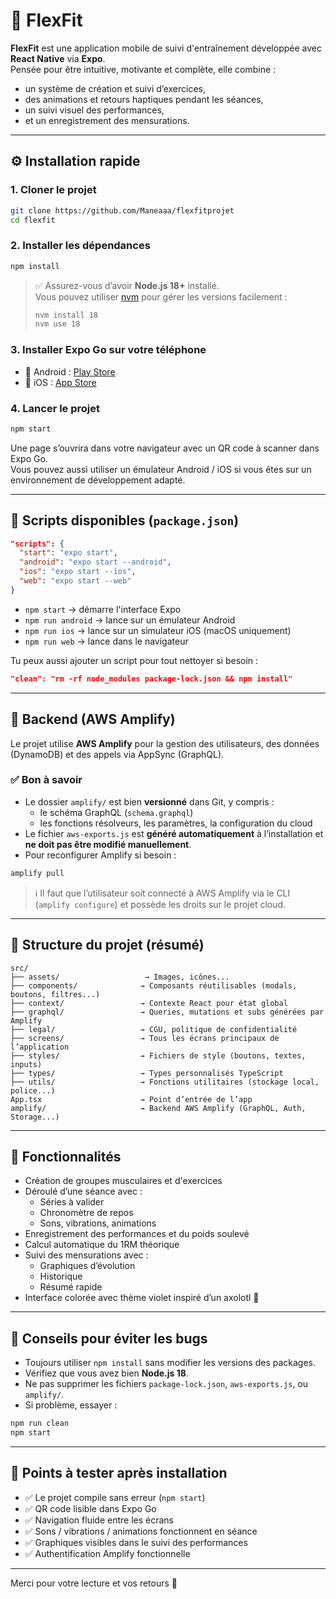 
# 💪 FlexFit

**FlexFit** est une application mobile de suivi d'entraînement développée avec **React Native** via **Expo**.  
Pensée pour être intuitive, motivante et complète, elle combine :
- un système de création et suivi d’exercices,
- des animations et retours haptiques pendant les séances,
- un suivi visuel des performances,
- et un enregistrement des mensurations.

---

## ⚙️ Installation rapide

### 1. Cloner le projet

```bash
git clone https://github.com/Maneaaa/flexfitprojet
cd flexfit
```

### 2. Installer les dépendances

```bash
npm install
```

> ✅ Assurez-vous d’avoir **Node.js 18+** installé.  
> Vous pouvez utiliser [nvm](https://github.com/nvm-sh/nvm) pour gérer les versions facilement :
>
> ```bash
> nvm install 18
> nvm use 18
> ```

### 3. Installer Expo Go sur votre téléphone

- 📱 Android : [Play Store](https://play.google.com/store/apps/details?id=host.exp.exponent)  
- 🍏 iOS : [App Store](https://apps.apple.com/app/expo-go/id982107779)

### 4. Lancer le projet

```bash
npm start
```

Une page s’ouvrira dans votre navigateur avec un QR code à scanner dans Expo Go.  
Vous pouvez aussi utiliser un émulateur Android / iOS si vous êtes sur un environnement de développement adapté.

---

## 🚀 Scripts disponibles (`package.json`)

```json
"scripts": {
  "start": "expo start",
  "android": "expo start --android",
  "ios": "expo start --ios",
  "web": "expo start --web"
}
```

- `npm start` → démarre l'interface Expo
- `npm run android` → lance sur un émulateur Android
- `npm run ios` → lance sur un simulateur iOS (macOS uniquement)
- `npm run web` → lance dans le navigateur

Tu peux aussi ajouter un script pour tout nettoyer si besoin :

```json
"clean": "rm -rf node_modules package-lock.json && npm install"
```

---

## 🧠 Backend (AWS Amplify)

Le projet utilise **AWS Amplify** pour la gestion des utilisateurs, des données (DynamoDB) et des appels via AppSync (GraphQL).

### ✅ Bon à savoir

- Le dossier `amplify/` est bien **versionné** dans Git, y compris :
  - le schéma GraphQL (`schema.graphql`)
  - les fonctions résolveurs, les paramètres, la configuration du cloud
- Le fichier `aws-exports.js` est **généré automatiquement** à l’installation et **ne doit pas être modifié manuellement**.
- Pour reconfigurer Amplify si besoin :

```bash
amplify pull
```

> ℹ️ Il faut que l’utilisateur soit connecté à AWS Amplify via le CLI (`amplify configure`) et possède les droits sur le projet cloud.

---

## 🧱 Structure du projet (résumé)

```
src/
├── assets/                   → Images, icônes...
├── components/              → Composants réutilisables (modals, boutons, filtres...)
├── context/                 → Contexte React pour état global
├── graphql/                 → Queries, mutations et subs générées par Amplify
├── legal/                   → CGU, politique de confidentialité
├── screens/                 → Tous les écrans principaux de l’application
├── styles/                  → Fichiers de style (boutons, textes, inputs)
├── types/                   → Types personnalisés TypeScript
├── utils/                   → Fonctions utilitaires (stockage local, police...)
App.tsx                      → Point d’entrée de l’app
amplify/                     → Backend AWS Amplify (GraphQL, Auth, Storage...)
```

---

## 📱 Fonctionnalités

- Création de groupes musculaires et d'exercices
- Déroulé d’une séance avec :
  - Séries à valider
  - Chronomètre de repos
  - Sons, vibrations, animations
- Enregistrement des performances et du poids soulevé
- Calcul automatique du 1RM théorique
- Suivi des mensurations avec :
  - Graphiques d’évolution
  - Historique
  - Résumé rapide
- Interface colorée avec thème violet inspiré d’un axolotl 🦎

---

## 🧼 Conseils pour éviter les bugs

- Toujours utiliser `npm install` sans modifier les versions des packages.
- Vérifiez que vous avez bien **Node.js 18**.
- Ne pas supprimer les fichiers `package-lock.json`, `aws-exports.js`, ou `amplify/`.
- Si problème, essayer :

```bash
npm run clean
npm start
```

---

## 🧪 Points à tester après installation

- ✅ Le projet compile sans erreur (`npm start`)
- ✅ QR code lisible dans Expo Go
- ✅ Navigation fluide entre les écrans
- ✅ Sons / vibrations / animations fonctionnent en séance
- ✅ Graphiques visibles dans le suivi des performances
- ✅ Authentification Amplify fonctionnelle

---

Merci pour votre lecture et vos retours 🙏  